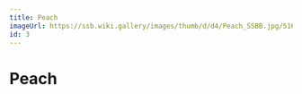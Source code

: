 ```yaml
---
title: Peach
imageUrl: https://ssb.wiki.gallery/images/thumb/d/d4/Peach_SSBB.jpg/516px-Peach_SSBB.jpg
id: 3
---
```


# Peach
  